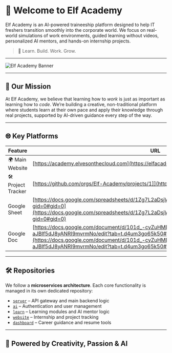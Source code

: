 # 🌟 Welcome to Elf Academy

Elf Academy is an AI-powered traineeship platform designed to help IT freshers transition smoothly into the corporate world. We focus on real-world simulations of work environments, guided learning without videos, personalized AI mentors, and hands-on internship projects.

> 🚀 Learn. Build. Work. Grow.

---

![Elf Academy Banner](https://your-image-url.com/banner.png)

---

## 🧭 Our Mission

At Elf Academy, we believe that learning how to *work* is just as important as learning how to *code*. We’re building a creative, non-traditional platform where students learn at their own pace and apply their knowledge through real projects, supported by AI-driven guidance every step of the way.

---

## 🌐 Key Platforms

| Feature | URL |
|--------|-----|
| 🌍 Main Website | [https://academy.elvesonthecloud.com](https://elfacademy.in) |
| 🛠️ Project Tracker | [https://github.com/orgs/Elf-Academy/projects/1]](https://github.com/orgs/Elf-Academy/projects/1) |
|    Google Sheet | [https://docs.google.com/spreadsheets/d/1Zg7L2aDsjWV1OSdRIL4GyrdzjR1oiPtZjhBL_ZpnHvE/edit?gid=0#gid=0](https://docs.google.com/spreadsheets/d/1Zg7L2aDsjWV1OSdRIL4GyrdzjR1oiPtZjhBL_ZpnHvE/edit?gid=0#gid=0) |
|    Google Doc   | [https://docs.google.com/document/d/101d_-cyZuHMDg9E6hfCCQ-aJBIf5dJ8yANRI9mvrmNo/edit?tab=t.d4um3go65k50#heading=h.9yv989p0iqhx](https://docs.google.com/document/d/101d_-cyZuHMDg9E6hfCCQ-aJBIf5dJ8yANRI9mvrmNo/edit?tab=t.d4um3go65k50#heading=h.9yv989p0iqhx)

---

## 🛠️ Repositories

We follow a **microservices architecture**. Each core functionality is managed in its own dedicated repository:

- [`server`](https://github.com/Elf-Academy/learn) – API gateway and main backend logic
- [`ai`](https://github.com/Elf-Academy/ai) – Authentication and user management
- [`learn`](https://github.com/Elf-Academy/learn) – Learning modules and AI mentor logic
- [`website`](https://github.com/Elf-Academy/website) – Internship and project tracking
- [`dashboard`](https://github.com/Elf-Academy/dashboard) – Career guidance and resume tools

---

## 🧠 Powered by Creativity, Passion & AI
